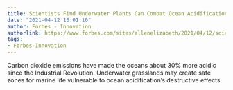 ```yaml
---
title: Scientists Find Underwater Plants Can Combat Ocean Acidification
date: "2021-04-12 16:01:10"
author: Forbes - Innovation
authorlink: https://www.forbes.com/sites/allenelizabeth/2021/04/12/scientists-find-underwater-plants-can-combat-ocean-acidification/
tags:
- Forbes-Innovation
---
```

Carbon dioxide emissions have made the oceans about 30% more acidic since the Industrial Revolution. Underwater grasslands may create safe zones for marine life vulnerable to ocean acidification’s destructive effects.